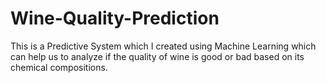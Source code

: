 # Wine-Quality-Prediction
This is a Predictive System which I created using Machine Learning which can help us to analyze if the quality of wine is good or bad based on its chemical compositions.
